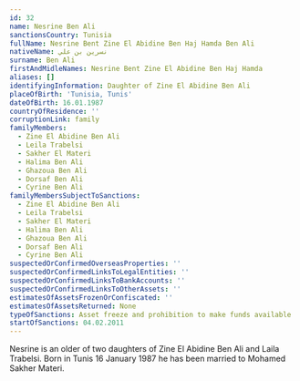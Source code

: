 ```yaml
---
id: 32
name: Nesrine Ben Ali
sanctionsCountry: Tunisia
fullName: Nesrine Bent Zine El Abidine Ben Haj Hamda Ben Ali
nativeName: نسرين بن علي‎
surname: Ben Ali
firstAndMidleNames: Nesrine Bent Zine El Abidine Ben Haj Hamda
aliases: []
identifyingInformation: Daughter of Zine El Abidine Ben Ali
placeOfBirth: 'Tunisia, Tunis'
dateOfBirth: 16.01.1987
countryOfResidence: ''
corruptionLink: family
familyMembers:
  - Zine El Abidine Ben Ali
  - Leila Trabelsi
  - Sakher El Materi
  - Halima Ben Ali
  - Ghazoua Ben Ali
  - Dorsaf Ben Ali
  - Cyrine Ben Ali
familyMembersSubjectToSanctions:
  - Zine El Abidine Ben Ali
  - Leila Trabelsi
  - Sakher El Materi
  - Halima Ben Ali
  - Ghazoua Ben Ali
  - Dorsaf Ben Ali
  - Cyrine Ben Ali
suspectedOrConfirmedOverseasProperties: ''
suspectedOrConfirmedLinksToLegalEntities: ''
suspectedOrConfirmedLinksToBankAccounts: ''
suspectedOrConfirmedLinksToOtherAssets: ''
estimatesOfAssetsFrozenOrConfiscated: ''
estimatesOfAssetsReturned: None
typeOfSanctions: Asset freeze and prohibition to make funds available
startOfSanctions: 04.02.2011
---
```

Nesrine is an older of two daughters of Zine El Abidine Ben Ali and Laila 
Trabelsi. Born in Tunis 16 January 1987 he has been married to Mohamed Sakher 
Materi.
